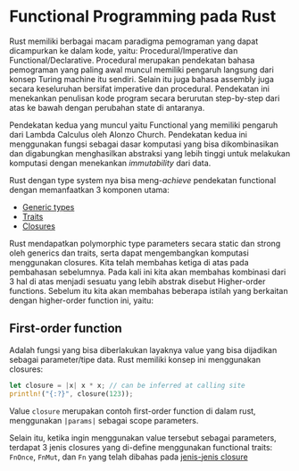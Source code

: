 # Functional Programming pada Rust #

Rust memiliki berbagai macam paradigma pemograman yang dapat dicampurkan ke dalam kode, yaitu: Procedural/Imperative dan Functional/Declarative. Procedural merupakan pendekatan bahasa pemograman yang paling awal muncul memiliki pengaruh langsung dari konsep Turing machine itu sendiri. Selain itu juga bahasa assembly juga secara keseluruhan bersifat imperative dan procedural. Pendekatan ini menekankan penulisan kode program secara berurutan step-by-step dari atas ke bawah dengan perubahan state di antaranya.

Pendekatan kedua yang muncul yaitu Functional yang memiliki pengaruh dari Lambda Calculus oleh Alonzo Church. Pendekatan kedua ini menggunakan fungsi sebagai dasar komputasi yang bisa dikombinasikan dan digabungkan menghasilkan abstraksi yang lebih tinggi untuk melakukan komputasi dengan menekankan *immutability* dari data.

Rust dengan type system nya bisa meng-*achieve* pendekatan functional dengan memanfaatkan 3 komponen utama:
- [Generic types](../basic/15_generic.md)
- [Traits](../basic/14_trait.md)
- [Closures](../basic/5_variables_function_closure.md#closures)

Rust mendapatkan polymorphic type parameters secara static dan strong oleh generics dan traits, serta dapat mengembangkan komputasi menggunakan closures.
Kita telah membahas ketiga di atas pada pembahasan sebelumnya. Pada kali ini kita akan membahas kombinasi dari 3 hal di atas menjadi sesuatu yang lebih abstrak disebut Higher-order functions. Sebelum itu kita akan membahas beberapa istilah yang berkaitan dengan higher-order function ini, yaitu:

## First-order function ##
Adalah fungsi yang bisa diberlakukan layaknya value yang bisa dijadikan sebagai parameter/tipe data.
Rust memiliki konsep ini menggunakan closures:
```rust
let closure = |x| x * x; // can be inferred at calling site
println!("{:?}", closure(123));
```
Value `closure` merupakan contoh first-order function di dalam rust, menggunakan `|params|` sebagai scope parameters.

Selain itu, ketika ingin menggunakan value tersebut sebagai parameters, terdapat 3 jenis closures yang di-define menggunakan functional traits: `FnOnce`, `FnMut`, dan `Fn` yang telah dibahas pada [jenis-jenis closure](../basic/5_variables_function_closure.md#jenis-jenis-closure)